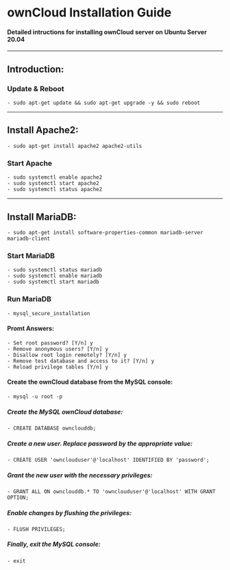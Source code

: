 # ownCloud Installation Guide
#### Detailed intructions for installing ownCloud server on Ubuntu Server 20.04

---

## Introduction:

### Update & Reboot
	- sudo apt-get update && sudo apt-get upgrade -y && sudo reboot

---

## Install Apache2:
	- sudo apt-get install apache2 apache2-utils

### Start Apache
	- sudo systemctl enable apache2
	- sudo systemctl start apache2
	- sudo systemctl status apache2

---

## Install MariaDB:

	- sudo apt-get install software-properties-common mariadb-server mariadb-client

### Start MariaDB
	- sudo systemctl status mariadb
	- sudo systemctl enable mariadb
	- sudo systemctl start mariadb

### Run MariaDB
	- mysql_secure_installation

#### Promt Answers:
	- Set root password? [Y/n] y
	- Remove anonymous users? [Y/n] y
	- Disallow root login remotely? [Y/n] y
	- Remove test database and access to it? [Y/n] y
	- Reload privilege tables [Y/n] y

#### Create the ownCloud database from the MySQL console:
	- mysql -u root -p

##### Create the MySQL ownCloud database:
	- CREATE DATABASE ownclouddb;

##### Create a new user. Replace password by the appropriate value:
	- CREATE USER 'ownclouduser'@'localhost' IDENTIFIED BY 'password';

##### Grant the new user with the necessary privileges:
	- GRANT ALL ON ownclouddb.* TO 'ownclouduser'@'localhost' WITH GRANT OPTION;

##### Enable changes by flushing the privileges:
	- FLUSH PRIVILEGES;

##### Finally, exit the MySQL console:
	- exit